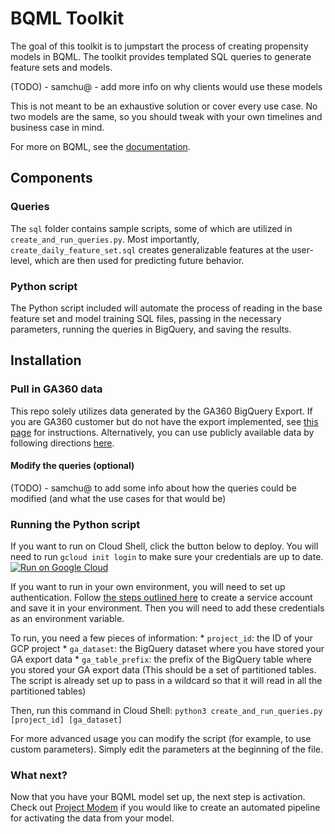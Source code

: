 # BQML Toolkit

The goal of this toolkit is to jumpstart the process of creating propensity
models in BQML. The toolkit provides templated SQL queries to generate feature
sets and models.

(TODO) - samchu@ - add more info on why clients would use these models

This is not meant to be an exhaustive solution or cover every use case. No two
models are the same, so you should tweak with your own timelines and business
case in mind.

For more on BQML, see the
[documentation](https://cloud.google.com/bigquery-ml/docs).

## Components

### Queries

The `sql` folder contains sample scripts, some of which are utilized in `create_and_run_queries.py`.
Most importantly, `create_daily_feature_set.sql` creates generalizable features at the user-level,
which are then used for predicting future behavior. 

### Python script

The Python script included will automate the process of reading in the base
feature set and model training SQL files, passing in the necessary parameters,
running the queries in BigQuery, and saving the results.

## Installation

### Pull in GA360 data

This repo solely utilizes data generated by the GA360 BigQuery Export.
If you are GA360 customer but do not have the export implemented, see [this page](https://support.google.com/analytics/answer/3416092)
for instructions.
Alternatively, you can use publicly available data by following directions [here](https://support.google.com/analytics/answer/7586738).

#### Modify the queries (optional)

(TODO) - samchu@ to add some info about how the queries could be modified (and
what the use cases for that would be)

### Running the Python script
If you want to run on Cloud Shell, click the button below to deploy. You will
need to run `gcloud init login` to make sure your credentials are up to date. 
[![Run on Google Cloud](https://deploy.cloud.run/button.svg)](https://deploy.cloud.run)

If you want to run in your own environment, you will need to set up
authentication. Follow [the steps outlined
here](https://cloud.google.com/docs/authentication/production#create_service_account) to create a service account and
save it in your environment. Then you will need to add these credentials as an
environment variable.

To run, you need a few pieces of information: * `project_id`: the ID of your GCP
project * `ga_dataset`: the BigQuery dataset where you have stored your GA
export data * `ga_table_prefix`: the prefix of the BigQuery table where you
stored your GA export data (This should be a set of partitioned tables. The
script is already set up to pass in a wildcard so that it will read in all the
partitioned tables)

Then, run this command in Cloud Shell: `python3 create_and_run_queries.py [project_id]
[ga_dataset]`

For more advanced usage you can modify the script (for example, to use custom
parameters). Simply edit the parameters at the beginning of the file.

### What next?

Now that you have your BQML model set up, the next step is activation. Check out
[Project Modem](https://github.com/google/modem) if you would like to create an
automated pipeline for activating the data from your model.

